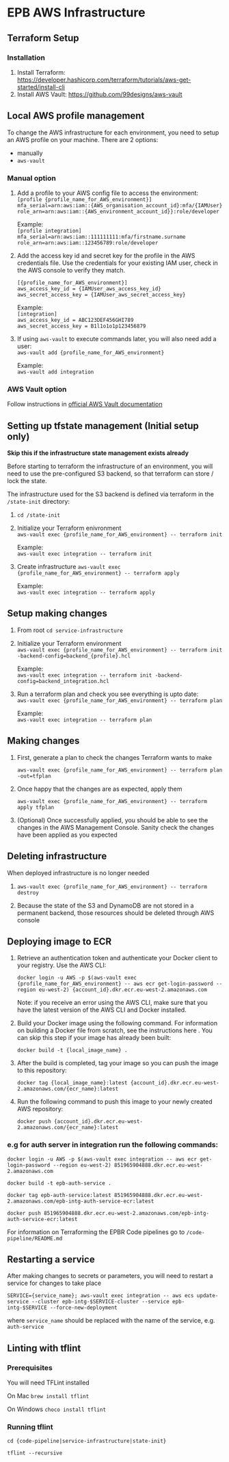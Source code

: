 # EPB AWS Infrastructure

## Terraform Setup

### Installation
1. Install Terraform: 
https://developer.hashicorp.com/terraform/tutorials/aws-get-started/install-cli
2. Install AWS Vault: https://github.com/99designs/aws-vault


## Local AWS profile management
To change the AWS infrastructure for each environment, you need to setup an AWS 
profile on your machine. There are 2 options:
* manually
* `aws-vault`


### Manual option

1. Add a profile to your AWS config file to access the environment:  
    `[profile {profile_name_for_AWS_environment}]`  
    `mfa_serial=arn:aws:iam::{AWS_organisation_account_id}:mfa/{IAMUser}`  
    `role_arn=arn:aws:iam::{AWS_environment_account_id}}:role/developer`

    Example:   
    `[profile integration]`  
    `mfa_serial=arn:aws:iam::111111111:mfa/firstname.surname`  
    `role_arn=arn:aws:iam::123456789:role/developer`

2. Add the access key id and secret key for the profile in the AWS credentials file. Use the credentials for your 
existing IAM user, check in the AWS console to verify they match.

    `[{profile_name_for_AWS_environment}]`  
    `aws_access_key_id = {IAMUser_aws_access_key_id}`  
    `aws_secret_access_key = {IAMUser_aws_secret_access_key}`

    Example:  
    `[integration]`  
    `aws_access_key_id = ABC123DEF456GHI789`  
    `aws_secret_access_key = B1l1o1o1p123456879`

3. If using `aws-vault` to execute commands later, you will also need add a user:  
    `aws-vault add {profile_name_for_AWS_environment}`

    Example:  
    `aws-vault add integration`


### AWS Vault option

Follow instructions in [official AWS Vault documentation](https://github.com/99designs/aws-vault/blob/master/USAGE.md#config)


## Setting up tfstate management (Initial setup only)

**Skip this if the infrastructure state management exists already**

Before starting to terraform the infrastructure of an environment, you will need to use the pre-configured S3
backend, so that terraform can store / lock the state.

The infrastructure used for the S3 backend is defined via terraform in the `/state-init` directory:
    
1. `cd /state-init`   

1. Initialize your Terraform enivronment  
    `aws-vault exec {profile_name_for_AWS_environment} -- terraform init`

    Example:  
    `aws-vault exec integration -- terraform init`

1. Create infrastructure
    `aws-vault exec {profile_name_for_AWS_environment} -- terraform apply`
    

    Example:  
    `aws-vault exec integration -- terraform apply`

## Setup making changes

1. From root `cd service-infrastructure`

1. Initialize your Terraform environment  
    `aws-vault exec {profile_name_for_AWS_environment} -- terraform init -backend-config=backend_{profile}.hcl`

    Example:  
    `aws-vault exec integration -- terraform init -backend-config=backend_integration.hcl`

1. Run a terraform plan and check you see everything is upto date:  
    `aws-vault exec {profile_name_for_AWS_environment} -- terraform plan`

    Example:  
    `aws-vault exec integration -- terraform plan`


## Making changes

1. First, generate a plan to check the changes Terraform wants to make

    `aws-vault exec {profile_name_for_AWS_environment} -- terraform plan -out=tfplan`

1. Once happy that the changes are as expected, apply them

    `aws-vault exec {profile_name_for_AWS_environment} -- terraform apply tfplan`

1. (Optional) Once successfully applied, you should be able to see the changes in the AWS Management Console. 
Sanity check the changes have been applied as you expected


## Deleting infrastructure

When deployed infrastructure is no longer needed

1. `aws-vault exec {profile_name_for_AWS_environment} -- terraform destroy`

1. Because the state of the S3 and DynamoDB are not stored in a permanent backend, those resources should be deleted 
through AWS console


## Deploying image to ECR 

1. Retrieve an authentication token and authenticate your Docker client to your registry.
    Use the AWS CLI:

    `docker login -u AWS -p $(aws-vault exec {profile_name_for_AWS_environment} -- aws ecr get-login-password --region eu-west-2) {account_id}.dkr.ecr.eu-west-2.amazonaws.com`

    Note: if you receive an error using the AWS CLI, make sure that you have the latest version of the AWS CLI and Docker installed.

1. Build your Docker image using the following command. For information on building a Docker file from scratch, see the 
instructions here . You can skip this step if your image has already been built:

    `docker build -t {local_image_name} .`

1. After the build is completed, tag your image so you can push the image to this repository:

    `docker tag {local_image_name}:latest {account_id}.dkr.ecr.eu-west-2.amazonaws.com/{ecr_name}:latest`

1. Run the following command to push this image to your newly created AWS repository:

    `docker push {account_id}.dkr.ecr.eu-west-2.amazonaws.com/{ecr_name}:latest`

### e.g for auth server in integration run the following commands:

   `docker login -u AWS -p $(aws-vault exec integration -- aws ecr get-login-password --region eu-west-2) 851965904888.dkr.ecr.eu-west-2.amazonaws.com`

   `docker build -t epb-auth-service .`

   `docker tag epb-auth-service:latest 851965904888.dkr.ecr.eu-west-2.amazonaws.com/epb-intg-auth-service-ecr:latest`

   `docker push 851965904888.dkr.ecr.eu-west-2.amazonaws.com/epb-intg-auth-service-ecr:latest`

For information on Terraforming the EPBR Code pipelines go to `/code-pipeline/README.md`

## Restarting a service

After making changes to secrets or parameters, you will need to restart a service for changes to take place

`SERVICE={service_name}; aws-vault exec integration -- aws ecs update-service --cluster epb-intg-$SERVICE-cluster --service epb-intg-$SERVICE --force-new-deployment`

where `service_name` should be replaced with the name of the service, e.g. `auth-service`

## Linting with tflint

### Prerequisites

You will need TFLint installed

On Mac `brew install tflint`

On Windows `choco install tflint`

### Running tflint

`cd {code-pipeline|service-infrastructure|state-init}`

`tflint --recursive`